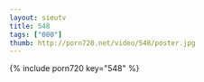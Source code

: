 ```yaml
--- 
layout: sieutv
title: 548
tags: ["000"]
thumb: http://porn720.net/video/548/poster.jpg
---
```

{% include porn720 key="548" %} 
